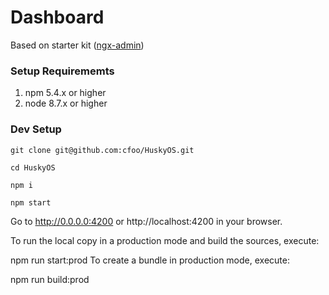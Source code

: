 # Dashboard

Based on starter kit (<a target="_blank" href="https://github.com/akveo/ngx-admin">ngx-admin</a>)

### Setup Requirememts
1. npm 5.4.x or higher
2. node 8.7.x or higher

### Dev Setup

```
git clone git@github.com:cfoo/HuskyOS.git
```

```
cd HuskyOS
```

```
npm i
```

```
npm start
```

Go to http://0.0.0.0:4200 or http://localhost:4200 in your browser.

To run the local copy in a production mode and build the sources, execute:

npm run start:prod
To create a bundle in production mode, execute:

npm run build:prod
